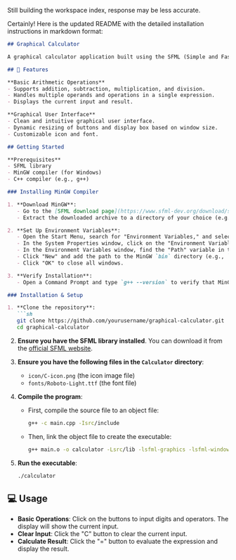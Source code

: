 Still building the workspace index, response may be less accurate.

Certainly! Here is the updated README with the detailed installation instructions in markdown format:

```markdown
## Graphical Calculator

A graphical calculator application built using the SFML (Simple and Fast Multimedia Library). This application provides a user-friendly interface for performing basic arithmetic operations and supports multiple operands and operations in a single expression.

## 🚀 Features

**Basic Arithmetic Operations**
- Supports addition, subtraction, multiplication, and division.
- Handles multiple operands and operations in a single expression.
- Displays the current input and result.

**Graphical User Interface**
- Clean and intuitive graphical user interface.
- Dynamic resizing of buttons and display box based on window size.
- Customizable icon and font.

## Getting Started

**Prerequisites**
- SFML library
- MinGW compiler (for Windows)
- C++ compiler (e.g., g++)

### Installing MinGW Compiler

1. **Download MinGW**:
   - Go to the [SFML download page](https://www.sfml-dev.org/download/sfml/2.6.1/) and download the MinGW version that supports SFML.
   - Extract the downloaded archive to a directory of your choice (e.g., `C:\MinGW`).

2. **Set Up Environment Variables**:
   - Open the Start Menu, search for "Environment Variables," and select "Edit the system environment variables."
   - In the System Properties window, click on the "Environment Variables" button.
   - In the Environment Variables window, find the "Path" variable in the "System variables" section and click "Edit."
   - Click "New" and add the path to the MinGW `bin` directory (e.g., `C:\MinGW\bin`).
   - Click "OK" to close all windows.

3. **Verify Installation**:
   - Open a Command Prompt and type `g++ --version` to verify that MinGW is installed correctly.

### Installation & Setup

1. **Clone the repository**:
   ```sh
   git clone https://github.com/yourusername/graphical-calculator.git
   cd graphical-calculator
   ```

2. **Ensure you have the SFML library installed**. You can download it from the [official SFML website](https://www.sfml-dev.org/download.php).

3. **Ensure you have the following files in the `Calculator` directory**:
   - `icon/C-icon.png` (the icon image file)
   - `fonts/Roboto-Light.ttf` (the font file)

4. **Compile the program**:
   - First, compile the source file to an object file:
     ```sh
     g++ -c main.cpp -Isrc/include
     ```
   - Then, link the object file to create the executable:
     ```sh
     g++ main.o -o calculator -Lsrc/lib -lsfml-graphics -lsfml-window -lsfml-system
     ```

5. **Run the executable**:
   ```sh
   ./calculator
   ```

## 💻 Usage

- **Basic Operations**: Click on the buttons to input digits and operators. The display will show the current input.
- **Clear Input**: Click the "C" button to clear the current input.
- **Calculate Result**: Click the "=" button to evaluate the expression and display the result.
